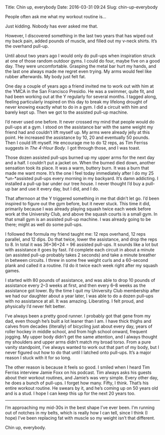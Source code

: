 Title: Chin up, everybody
Date: 2016-03-31 09:24
Slug: chin-up-everybody

People often ask me what my workout routine is…

Just kidding. Nobody has ever asked me that.

However, I discovered something in the last two years that has wiped out my back pain, added pounds of muscle, and filled out my v-neck shirts. It’s the overhand pull-up.

Until about two years ago I would only do pull-ups when inspiration struck at one of those random outdoor gyms. I could do four, maybe five on a good day. They were uncomfortable. Grasping the metal bar hurt my hands, and the last one always made me regret even trying. My arms would feel like rubber afterwards. My body just felt fat.

One day a couple of years ago a friend invited me to work out with him at the YMCA in the San Francisco Presidio. He was a swimmer, quite fit, and had been working out at the Y regularly for several months. I tagged along, feeling particularly inspired on this day to break my lifelong drought of never knowing exactly what to do in a gym. I did a circuit with him and barely kept up. Then we got to the assisted pull-up machine.

I’d never used one before. It never crossed my mind that people would do pull-ups at a gym. I stood on the assistance bar with the same weight my friend had and couldn’t lift myself up. My arms were already jelly at this point. He increased the assistance by 10, 20 and eventually 50 pounds. Then I could lift myself. He encourage me to do 12 reps, as Tim Ferriss suggests in *The 4-Hour Body*. I got through those, and I was toast.

Those dozen assisted pull-ups burned up my upper arms for the next day and a half. I couldn’t put a jacket on. When the burned died down, another sensation took its place. It was a warm, buttery burn. It was a burn that made me want more. It’s the one I feel today immediately after I do my 25 *un-*assisted pull-ups every morning in my backyard. It’s damn addicting. I installed a pull-up bar under our tree house. I never thought I’d buy a pull-up bar and use it every day, but I did, and I do.

That afternoon at the Y triggered something in me that didn’t let go. I’d been inspired to figure out the gym before, but it never stuck. This time it did, primarily because I was already playing squash twice each week before work at the University Club, and above the squash courts is a small gym. In that small gym is an assisted pull-up machine. I was already going to be there; might as well do some pull-ups.

I followed the formula my friend taught me: 12 reps overhand, 12 reps parallel, and 12 dips. Do that twice, lower the assistance, and drop the reps to 8. In total it was 36+36+24 = 96 assisted pull-ups. It sounds like a lot but with assistance it goes by fast. I’d complete each circuit in about a minute (an assisted pull-up probably takes 2 seconds) and take a minute breather in between circuits. I threw in some free weight curls and a 60-second plank and called it a routine. I’d do it twice each week right after my squash games.

I started with 80 pounds of assistance, and was able to drop 10 pounds of assistance every 2–3 weeks at first, and then every 6–8 weeks as the assistance got lower. By the time I quit my University Club membership after we had our daughter about a year later, I was able to do a dozen pull-ups with no assistance at all. It was amazing. Liberating. I felt proud, and physically I’d never felt better.

I’ve always been a pretty good runner. I probably got that gene from my dad, even though he’s built a lot leaner than I am. I have thick thighs and calves from decades (literally) of bicycling just about every day, years of roller hockey in middle school, and from high school onward, frequent jogging. My upper body didn’t get the same attention, and I always thought my shoulders and upper arms didn’t match my broad torso. From a pure vanity standpoint, I’ve always wanted to work out that part of my body, but I never figured out how to do that until I latched onto pull-ups. It’s a major reason I stuck with it for so long.

The other reason is because it feels so good. I smiled when I heard Tim Ferriss interview Jamie Foxx on his podcast. Tim always asks his guests about their workout routines, and Jamie’s was very simple. Every other day, he does a bunch of pull-ups. I forget how many. Fifty, I think. That’s his entire workout routine. He swears by it, and he’s coming up on 50 years old and is a stud. I hope I can keep this up for the next 20 years too.

---

I’m approaching my mid-30s in the best shape I’ve ever been. I'm running out of notches in my belts, which is really how I can tell, since I think (I hope) I’ve been replacing fat with muscle so my weight isn’t that different.

Chin up, everybody.
